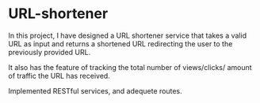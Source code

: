 # URL-shortener
In this project, I have designed a URL shortener service that takes a valid URL as input and returns a shortened URL redirecting the user to the previously provided URL.

It also has the feature of tracking the total number of views/clicks/ amount of traffic the URL has received.

Implemented RESTful services, and adequete routes.
